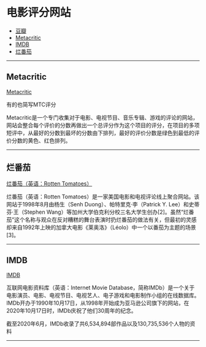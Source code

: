 # 电影评分网站

- [豆瓣](#豆瓣)
- [Metacritic](#Metacritic)
- [IMDB](#IMDB)
- [烂番茄](#烂番茄)




---------------------------------------------------------------------------------------------------------------------
## Metacritic

[Metacritic](https://www.metacritic.com/)

有的也简写MTC评分

Metacritic是一个专门收集对于电影、电视节目、音乐专辑、游戏的评论的网站，网站会整合每个评价的分数再做出一个总评分作为这个项目的评分，在项目的多项短评中，从最好的分数到最坏的分数由下排列，最好的评价分数是绿色到最低的评价分数的黄色、红色排列。



---------------------------------------------------------------------------------------------------------------------
## 烂番茄

[烂番茄（英语：Rotten Tomatoes）](http://www.rottentomatoes.com/)

烂番茄（英语：Rotten Tomatoes）是一家美国电影和电视评论线上聚合网站。该网站于1998年8月由杨生（Senh Duong）、帕特里克·李（Patrick Y. Lee）和史蒂芬·王（Stephen Wang）等加州大学伯克利分校三名大学生创办[2]。虽然“烂番茄”这个名称与观众在反对糟糕的舞台表演时扔烂番茄的做法有关，但最初的灵感却来自1992年上映的加拿大电影《莱奥洛》（Léolo）中一个以番茄为主题的场景[3]。




---------------------------------------------------------------------------------------------------------------------

## IMDB

[IMDB](https://www.imdb.com/)

互联网电影资料库（英语：Internet Movie Database，简称IMDb）是一个关于电影演员、电影、电视节目、电视艺人、电子游戏和电影制作小组的在线数据库。IMDb开办于1990年10月17日，从1998年开始成为亚马逊公司旗下的网站，在2020年10月17日时，IMDb庆祝了他们30周年的纪念。

截至2020年6月，IMDb收录了共6,534,894部作品以及130,735,536个人物的资料


---------------------------------------------------------------------------------------------------------------------


